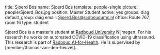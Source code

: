 title: Sjoerd Bos
name: Sjoerd Bos
template: people-single
picture: people/Sjoerd_Bos.jpg
position: Master Student
active: yes
groups: diag
default_group: diag
email: Sjoerd.Bos@radboudumc.nl
office: Route 767, room 16
type: student

Sjoerd Bos is a master's student at [Radboud University](https://www.ru.nl/english/) Nijmegen. For his research he works on automated COVID-19 classification using ultrasound. This research is part of [Radboud AI-for-Health](https://www.ai-for-health.nl/projects/covid_ultrasound/). He is supervised by [member/thomas-van-den-heuvel].
